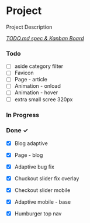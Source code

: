 # Project

Project Description

<em>[TODO.md spec & Kanban Board](https://bit.ly/3fCwKfM)</em>

### Todo

- [ ] aside category filter  
- [ ] Favicon  
- [ ] Page - article  
- [ ] Animation - onload  
- [ ] Animation - hover  
- [ ] extra small scree 320px  

### In Progress


### Done ✓

- [x] Blog adaptive  
- [x] Page - blog  
- [x] Adaptive bug fix  
- [x] Chuckout slider fix overlay  
- [x] Checkout slider mobile  
- [x] Adaptive mobile - base  
- [x] Humburger top nav  

